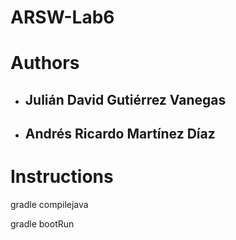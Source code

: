 # ARSW-Lab6

# Authors

- ## Julián David Gutiérrez Vanegas
- ## Andrés Ricardo Martínez Díaz

# Instructions

gradle compilejava

gradle bootRun
